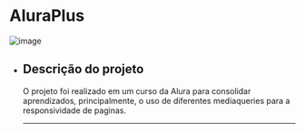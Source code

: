 <h1> AluraPlus </h1>

![image](https://user-images.githubusercontent.com/108037292/233711456-31198d7f-3bf4-438a-ba17-f3569fc00fba.png)


<ul>
 <li><h2>Descrição do projeto</h2>
 <p>  O projeto foi realizado em um curso da Alura para consolidar aprendizados, principalmente, o uso de  diferentes mediaqueries para a responsividade de paginas. </p> <hr>
 </li>
 
 
